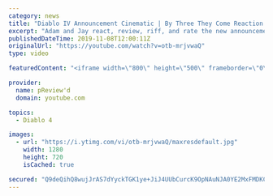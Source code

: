 ```yaml
---
category: news
title: "Diablo IV Announcement Cinematic | By Three They Come Reaction / Review / Rating"
excerpt: "Adam and Jay react, review, riff, and rate the new announcement cinematic everyone wanted to see last year at Blizzcon, Diablo IV 'By Three They Come'."
publishedDateTime: 2019-11-08T12:00:11Z
originalUrl: "https://youtube.com/watch?v=otb-mrjvwaQ"
type: video

featuredContent: "<iframe width=\"800\" height=\"500\" frameborder=\"0\" src=\"https://www.youtube.com/embed/otb-mrjvwaQ\" allow=\"accelerometer; autoplay; encrypted-media; gyroscope; picture-in-picture\" allowfullscreen></iframe>"

provider:
  name: pReview'd
  domain: youtube.com

topics:
  - Diablo 4

images:
  - url: "https://i.ytimg.com/vi/otb-mrjvwaQ/maxresdefault.jpg"
    width: 1280
    height: 720
    isCached: true

secured: "Q9deQihQ8wujJrAS7dYyckTGK1ye+JiJ4UUbCurcK9OpNAuNJA0YE2MxFMDKCc5cOPxwmfdrz83nXQFo7B/0qUzuDETI5vOxWfNoIdu0LR1T0E5pU8chlMqaHOp7xKXxwI4sBFQet36d+YRKHyB2/12srCxetaUZOF25cvECrfGL8EvkqfI0XDkYqGEcbi6Zs01vOYzQI8k/eSsqF+D1QyOoMh8QIGQDnb4bkFmbC/5yyHoHLYkFNZ/JrXoEg+aC2bmXB5a1UHewlmNn69JLAkMbfZ0XcRXqwYhPw/MeByCcbGx5/vB+Gq4Z2ugNUAsF+tbi748+xr5l3O2vj4RVzSNy7M8cyV9Ipt68uGsE75lLKwgKefm79vR2fV6z7UcBUUSrMEt4/iZ5HhBdbOwyOkcvEyOeDXAez3vx+ngcpkjF9FE5q6gudKTiEDfaDoeM;Ux3pXo3A63rWMUuWAqOtIA=="
---
```


